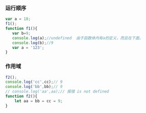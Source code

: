 ### 运行顺序

```javascript
var a = 18;
f1();
function f1(){
   var b=9;
   console.log(a);//undefined  由于函数体内有a的定义，而且在下面。
   console.log(b);//9
   var a = '123';
}
```


### 作用域

```javascript
f2();
console.log('cc',cc);// 9
console.log('bb',bb);// 9
// console.log('aa',aa);// 报错 is not defined
function f2(){
    let aa = bb = cc = 9;
}
```
